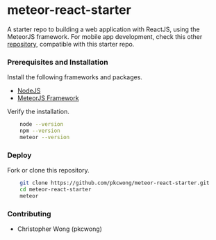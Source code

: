 # meteor-react-starter

A starter repo to building a web application with ReactJS, using the MeteorJS framework. For mobile app development, check this other [repository](https://github.com/pkcwong/react-native-meteor-starter.git), compatible with this starter repo.

### Prerequisites and Installation

Install the following frameworks and packages.

- [NodeJS](https://nodejs.org/en/)
- [MeteorJS Framework](https://www.meteor.com/install)

Verify the installation.

```bash
    node --version
    npm --version
    meteor --version
```

### Deploy

Fork or clone this repository.

```bash
    git clone https://github.com/pkcwong/meteor-react-starter.git
    cd meteor-react-starter
    meteor
```

### Contributing

- Christopher Wong (pkcwong)
